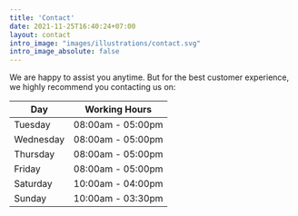 ```yaml
---
title: 'Contact'
date: 2021-11-25T16:40:24+07:00
layout: contact
intro_image: "images/illustrations/contact.svg"
intro_image_absolute: false
---
```


We are happy to assist you anytime. But for the best customer experience, we
highly recommend you contacting us on:


| Day       | Working Hours   |
| --------- | --------------- |
| Tuesday   | 08:00am - 05:00pm |
| Wednesday | 08:00am - 05:00pm |
| Thursday  | 08:00am - 05:00pm |
| Friday    | 08:00am - 05:00pm |
| Saturday  | 10:00am - 04:00pm  |
| Sunday    | 10:00am - 03:30pm  |
